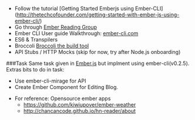 * Follow the tutorial [Getting Started Emberjs using Ember-CLI] (http://thetechcofounder.com/getting-started-with-ember-js-using-ember-cli/)
* Go through [Ember Reading Group](https://github.com/foraker/ember-reading-group)
* Ember CLI User guide Walkthrough: [ember-cli.com](ember-cli.com)
* ES6 & Transpilers
* Broccoli [Broccoli the build tool](http://hashrocket.com/blog/posts/broccoli-the-build-tool-not-the-vegetable)
* API Stubs / HTTP Mocks (skip for now, try after Node.js onboarding)

###Task
Same task given in [Ember.js]() but implment using ember-cli(v0.2.5).
Extras bits to do in task: 
- Use ember-cli-mirage for API
- Create Ember Component for Editing Blog.



* For reference: Opensource ember apps 
  - https://github.com/kiwiupover/ember-weather
  - http://chancancode.github.io/hn-reader/about
  

